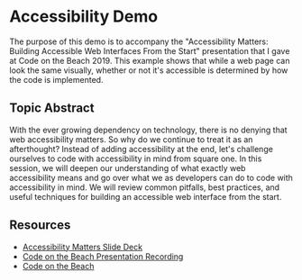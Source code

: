 # Accessibility Demo
The purpose of this demo is to accompany the "Accessibility Matters: Building Accessible Web Interfaces From the Start" presentation that I gave at Code on the Beach 2019. This example shows that while a web page can look the same visually, whether or not it's accessible is determined by how the code is implemented.

## Topic Abstract
With the ever growing dependency on technology, there is no denying that web accessibility matters. So why do we continue to treat it as an afterthought? Instead of adding accessibility at the end, let's challenge ourselves to code with accessibility in mind from square one. In this session, we will deepen our understanding of what exactly web accessibility means and go over what we as developers can do to code with accessibility in mind. We will review common pitfalls, best practices, and useful techniques for building an accessible web interface from the start.

## Resources
- [Accessibility Matters Slide Deck](https://docs.google.com/presentation/d/1tEC5cDe-sfg71kd5AIrvfUr2gDAUwL7r_snCjLDQnDU/edit?usp=sharing)
- [Code on the Beach Presentation Recording](https://www.youtube.com/watch?v=N3sLOCY8Zuc&list=PL_CWARqIDwX4SHRYdioZXZXdQJ8t1_N3H&index=20&t=0s)
- [Code on the Beach](https://www.codeonthebeach.com/)